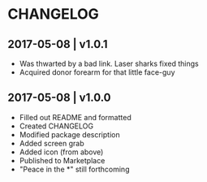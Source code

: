 # CHANGELOG

## 2017-05-08 | v1.0.1
- Was thwarted by a bad link. Laser sharks fixed things
- Acquired donor forearm for that little face-guy

## 2017-05-08 | v1.0.0
- Filled out README and formatted
- Created CHANGELOG
- Modified package description
- Added screen grab
- Added icon (from above)
- Published to Marketplace
- "Peace in the *" still forthcoming